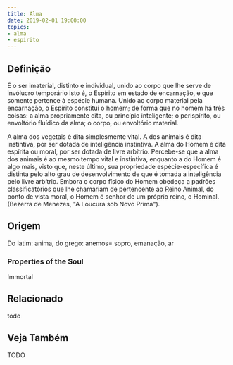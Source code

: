 ```yaml
---
title: Alma
date: 2019-02-01 19:00:00
topics:
- alma
- espirito
---
```


## Definição
É o ser imaterial, distinto e individual, unido ao corpo que lhe serve de
invólucro temporário isto é, o Espírito em estado de encarnação, e que somente
pertence à espécie humana. Unido ao corpo material pela encarnação, o Espírito
constitui o homem; de forma que no homem há três coisas: a alma propriamente
dita, ou princípio inteligente; o perispírito, ou envoltório fluídico da alma; o
corpo, ou envoltório material.

A alma dos vegetais é dita simplesmente vital. A dos animais é dita instintiva,
por ser dotada de inteligência instintiva. A alma do Homem é dita espírita ou
moral, por ser dotada de livre arbítrio. Percebe-se que a alma dos animais é ao
mesmo tempo vital e instintiva, enquanto a do Homem é algo mais, visto que,
neste último, sua propriedade espécie-específica é distinta pelo alto grau de
desenvolvimento de que é tomada a inteligência pelo livre arbítrio. Embora o
corpo físico do Homem obedeça a padrões classificatórios que lhe chamariam de
pertencente ao Reino Animal, do ponto de vista moral, o Homem é senhor de um
próprio reino, o Hominal. (Bezerra de Menezes, "A Loucura sob Novo Prima").

## Origem
Do latim: anima, do grego: anemos= sopro, emanação, ar

### Properties of the Soul
Immortal


## Relacionado
todo

## Veja Também

TODO
